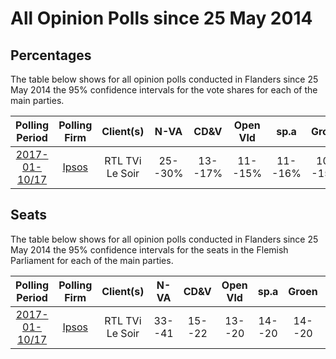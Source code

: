# All Opinion Polls since 25 May 2014

## Percentages

The table below shows for all opinion polls conducted in Flanders since 25 May
2014 the 95% confidence intervals for the vote shares for each of the main
parties.

| Polling Period                         | Polling Firm        | Client(s)           | N-VA    | CD&V    | Open Vld | sp.a    | Groen   | Vlaams Belang | PVDA  |
|:--------------------------------------:|:-------------------:|:-------------------:|:-------:|:-------:|:--------:|:-------:|:-------:|:-------------:|:-----:|
| [2017-01-10/17](2017-01-17-Ipsos.html) | [Ipsos](Ipsos.html) | RTL TVi<br/>Le Soir | 25--30% | 13--17% | 11--15%  | 11--16% | 10--15% | 8--12%        | 4--7% |

## Seats

The table below shows for all opinion polls conducted in Flanders since 25 May
2014 the 95% confidence intervals for the seats in the Flemish Parliament for
each of the main parties.

| Polling Period                         | Polling Firm        | Client(s)           | N-VA   | CD&V   | Open Vld | sp.a   | Groen  | Vlaams Belang | PVDA |
|:--------------------------------------:|:-------------------:|:-------------------:|:------:|:------:|:--------:|:------:|:------:|:-------------:|:----:|
| [2017-01-10/17](2017-01-17-Ipsos.html) | [Ipsos](Ipsos.html) | RTL TVi<br/>Le Soir | 33--41 | 15--22 | 13--20   | 14--20 | 14--20 | 9--16         | 2--7 |

